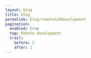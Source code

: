 ```yaml
---
layout: blog
title: blog
permalink: blog/remote%20development
pagination:
  enabled: true
  tag: Remote development
  trail:
    before: 2
    after: 2
---
```

